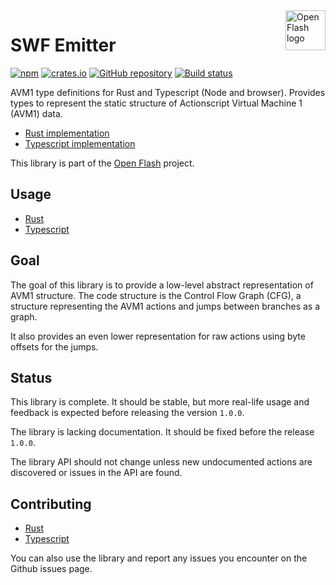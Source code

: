 <a href="https://github.com/open-flash/open-flash">
    <img src="https://raw.githubusercontent.com/open-flash/open-flash/master/logo.png"
    alt="Open Flash logo" title="Open Flash" align="right" width="64" height="64" />
</a>

# SWF Emitter

[![npm](https://img.shields.io/npm/v/avm1-tree.svg)](https://www.npmjs.com/package/avm1-tree)
[![crates.io](https://img.shields.io/crates/v/avm1-tree.svg)](https://crates.io/crates/avm1-tree)
[![GitHub repository](https://img.shields.io/badge/Github-open--flash%2Favm1--tree-blue.svg)](https://github.com/open-flash/avm1-tree)
[![Build status](https://img.shields.io/travis/com/open-flash/avm1-tree/master.svg)](https://travis-ci.com/open-flash/avm1-tree)

AVM1 type definitions for Rust and Typescript (Node and browser).
Provides types to represent the static structure of Actionscript Virtual Machine 1 (AVM1) data.

- [Rust implementation](./rs/README.md)
- [Typescript implementation](./ts/README.md)

This library is part of the [Open Flash][ofl] project.

## Usage

- [Rust](./rs/README.md#usage)
- [Typescript](./ts/README.md#usage)

## Goal

The goal of this library is to provide a low-level abstract representation of
AVM1 structure. The code structure is the Control Flow Graph (CFG), a structure
representing the AVM1 actions and jumps between branches as a graph.

It also provides an even lower representation for raw actions using byte offsets
for the jumps.

## Status

This library is complete. It should be stable, but more real-life usage and
feedback is expected before releasing the version `1.0.0`.

The library is lacking documentation. It should be fixed before the release
`1.0.0`.

The library API should not change unless new undocumented actions are discovered
or issues in the API are found.

## Contributing

- [Rust](./rs/README.md#contributing)
- [Typescript](./ts/README.md#contributing)

You can also use the library and report any issues you encounter on the Github
issues page.

[ofl]: https://github.com/open-flash/open-flash
[swf-tree]: https://github.com/open-flash/swf-tree
